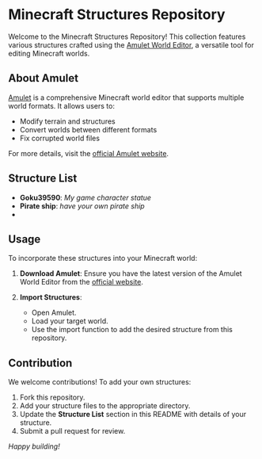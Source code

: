 # Minecraft Structures Repository

Welcome to the Minecraft Structures Repository! This collection features various structures crafted using the [Amulet World Editor](https://www.amuletmc.com/), a versatile tool for editing Minecraft worlds.

## About Amulet

[Amulet](https://www.amuletmc.com/) is a comprehensive Minecraft world editor that supports multiple world formats. It allows users to:

- Modify terrain and structures
- Convert worlds between different formats
- Fix corrupted world files

For more details, visit the [official Amulet website](https://www.amuletmc.com/).

## Structure List

- **Goku39590**: *My game character statue*
- **Pirate ship**: *have your own pirate ship*
- 
## Usage

To incorporate these structures into your Minecraft world:

1. **Download Amulet**: Ensure you have the latest version of the Amulet World Editor from the [official website](https://www.amuletmc.com/).

2. **Import Structures**:
   - Open Amulet.
   - Load your target world.
   - Use the import function to add the desired structure from this repository.


## Contribution

We welcome contributions! To add your own structures:

1. Fork this repository.
2. Add your structure files to the appropriate directory.
3. Update the **Structure List** section in this README with details of your structure.
4. Submit a pull request for review.



*Happy building!*
